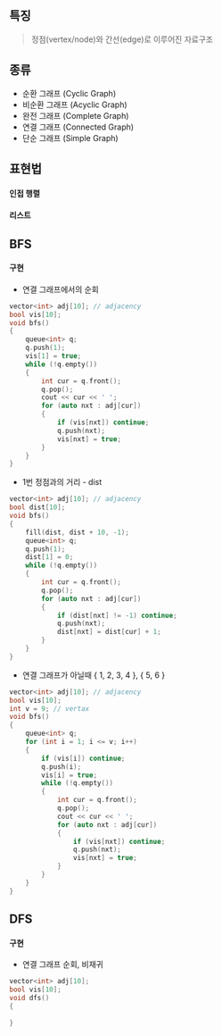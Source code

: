 ## 특징
> 정점(vertex/node)와 간선(edge)로 이루어진 자료구조
## 종류
- 순환 그래프 (Cyclic Graph)
- 비순환 그래프 (Acyclic Graph)
- 완전 그래프 (Complete Graph)
- 연결 그래프 (Connected Graph)
- 단순 그래프 (Simple Graph)

## 표현법
#### 인접 행렬
#### 리스트

## BFS
#### 구현
- 연결 그래프에서의 순회
```cpp
vector<int> adj[10]; // adjacency
bool vis[10];
void bfs()
{
	queue<int> q;
	q.push(1);
	vis[1] = true;
	while (!q.empty())
	{
		int cur = q.front();
		q.pop();
		cout << cur << ' ';
		for (auto nxt : adj[cur])
		{
			if (vis[nxt]) continue;
			q.push(nxt);
			vis[nxt] = true;
		}	
	}
}
```

- 1번 정점과의 거리 - dist
```cpp
vector<int> adj[10]; // adjacency
bool dist[10];
void bfs()
{
	fill(dist, dist + 10, -1);
	queue<int> q;
	q.push(1);
	dist[1] = 0;
	while (!q.empty())
	{
		int cur = q.front();
		q.pop();
		for (auto nxt : adj[cur])
		{
			if (dist[nxt] != -1) continue;
			q.push(nxt);
			dist[nxt] = dist[cur] + 1;
		}
	}
}
```

- 연결 그래프가 아닐때 { 1, 2, 3, 4 }, { 5, 6 }
```cpp
vector<int> adj[10]; // adjacency
bool vis[10];
int v = 9; // vertax
void bfs()
{
	queue<int> q;
	for (int i = 1; i <= v; i++)
	{
		if (vis[i]) continue;
		q.push(i);
		vis[i] = true;
		while (!q.empty())
		{
			int cur = q.front();
			q.pop();
			cout << cur << ' ';
			for (auto nxt : adj[cur])
			{
				if (vis[nxt]) continue;
				q.push(nxt);
				vis[nxt] = true;
			}
		}
	}
}
```

## DFS
#### 구현
- 연결 그래프 순회, 비재귀
```cpp
vector<int> adj[10];
bool vis[10];
void dfs()
{
	
}
```



